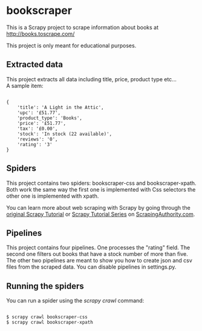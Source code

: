 # bookscraper

This is a Scrapy project to scrape information about books at http://books.toscrape.com/

This project is only meant for educational purposes.
<h2>Extracted data</h2>

This project extracts all data including title, price, product type etc...
<br>A sample item:
<pre><code>
{
    'title': 'A Light in the Attic',
    'upc': '£51.77',
    'product_type': 'Books',
    'price': '£51.77',
    'tax': '£0.00',
    'stock': 'In stock (22 available)',
    'reviews': '0',
    'rating': '3'
}
</code></pre>

<h2>Spiders</h2>

This project contains two spiders: bookscraper-css and bookscraper-xpath. Both work the same way the first one is implemented with Css selectors the other one is implemented with xpath.

You can learn more about web scraping with Scrapy by going through the <a href="https://doc.scrapy.org/en/latest/intro/tutorial.html">original Scrapy Tutorial</a> or <a href="http://www.scrapingauthority.com/tutorials/scrapy/">Scrapy Tutorial Series</a> on <a href="http://www.scrapingauthority.com">ScrapingAuthority.com</a>.

<h2>Pipelines</h2>
This project contains four pipelines. One processes the "rating" field. The second one filters out books that have a stock number of more than five. The other two pipelines are meant to show you how to create json and csv files from the scraped data. You can disable pipelines in settings.py.

<h2>Running the spiders</h2>

You can run a spider using the <i>scrapy crawl</i> command:

<pre><code>
$ scrapy crawl bookscraper-css
$ scrapy crawl bookscraper-xpath
</code></pre>
